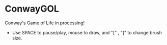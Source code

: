 # ConwayGOL
Conway's Game of Life in processing!
- Use SPACE to pause/play, mouse to draw, and "[" , "]" to change brush size.
